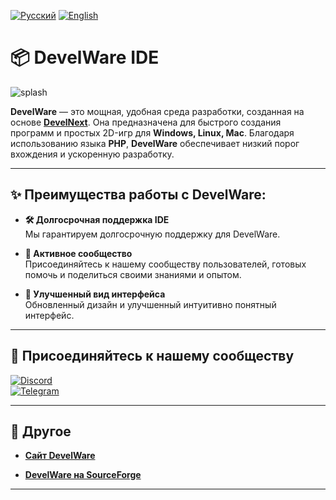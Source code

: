 [![Русский](https://img.shields.io/badge/Русский-FF3D00?style=for-the-badge&logo=language)](https://github.com/TrueS1gma/DevelWare-Studio/blob/main/README.md) [![English](https://img.shields.io/badge/English-00ADEF?style=for-the-badge&logo=language)](https://github.com/TrueS1gma/DevelWare-Studio/blob/main/READMEEN.md) 

# 📦 **DevelWare IDE**

![splash](https://github.com/user-attachments/assets/35ced942-fd71-4e27-9786-9629e0be3b9e)

**DevelWare** — это мощная, удобная среда разработки, созданная на основе [**DevelNext**](https://github.com/jphp-group/develnext). Она предназначена для быстрого создания программ и простых 2D-игр для **Windows, Linux, Mac**. Благодаря использованию языка **PHP**, **DevelWare** обеспечивает низкий порог вхождения и ускоренную разработку.

---

## ✨ **Преимущества работы с DevelWare:**

- **🛠️ Долгосрочная поддержка IDE**  
  Мы гарантируем долгосрочную поддержку для DevelWare.

- **👥 Активное сообщество**  
  Присоединяйтесь к нашему сообществу пользователей, готовых помочь и поделиться своими знаниями и опытом.

- **🎨 Улучшенный вид интерфейса**  
  Обновленный дизайн и улучшенный интуитивно понятный интерфейс.

---

## 🤝 **Присоединяйтесь к нашему сообществу**

[![Discord](https://img.shields.io/badge/Discord-7289DA?style=for-the-badge&logo=discord&logoColor=white)](https://discord.gg/Kk5CaK7x5d)  
[![Telegram](https://img.shields.io/badge/Telegram-26A5E4?style=for-the-badge&logo=telegram&logoColor=white)](https://t.me/+Q8yluasBBQFhN2My)

---

## 🔎 **Другое**

- **[Сайт DevelWare](https://sites.google.com/view/develware/ide)**  

- **[DevelWare на SourceForge](https://sourceforge.net/projects/develware-studio/)**  

---
